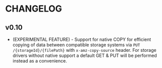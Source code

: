 # CHANGELOG

## v0.10

* (EXPERIMENTAL FEATURE) - Support for native COPY for efficient copying of data between compatible storage systems via
  `PUT /{storageId}/{filePath}` with `x-amz-copy-source` header. For storage drivers without native support
  a default GET & PUT will be performed instead as a convenience.
